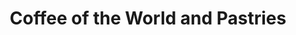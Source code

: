 ---
title: "Coffee of the World and Pastries"
url: /waterloo/coffee-of-the-world-and-pastries/
shop: coffee
---